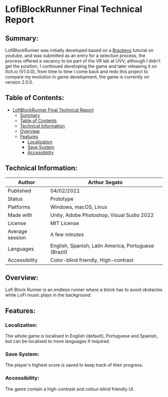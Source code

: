 # LofiBlockRunner Final Technical Report

## Summary:

LofiBlockRunner was initially developed based on a [Brackeys](https://www.youtube.com/watch?v=j48LtUkZRjU&list=PLPV2KyIb3jR5QFsefuO2RlAgWEz6EvVi6) tutorial on youtube, and was submitted as an entry for a selection process, the process offered a vacancy to be part of the VR lab at UVV, although I didn't get the position, I continued developing the game and later releasing it on Itch.io (V1.0.0), from time to time I come back and redo this project to compare my evolution in game development, the game is currently on version 2.0.0.

## Table of Contents:

- [LofiBlockRunner Final Technical Report](#lofiblockrunner-final-technical-report)
  * [Summary](#summary)
  * [Table of Contents](#table-of-contents)
  * [Technical Information](#technical-information)
  * [Overview](#overview)
  * [Features](#features)
    + [Localization](#localization)
    + [Save System](#save-system)
    + [Accessibility](#accessibility)

## Technical Information:

| Author          | Arthur Segato                                        |
| --------------- | ---------------------------------------------------- |
| Published       | 04/02/2021                                           |
| Status          | Prototype                                            |
| Platforms       | Windows, macOS, Linux                                |
| Made with       | Unity, Adobe Photoshop, Visual Sudio 2022                 |
| License         | MIT License                                          |
| Average session | A few minutes                                        |
| Languages       | English, Spanish; Latin America, Portuguese (Brazil) |
| Accessibility   | Color-blind friendly, High-contrast                  |

## Overview:

Lofi Block Runner is an endless runner where a block has to avoid obstacles while LoFi music plays in the background.

## Features:

### Localization:

The whole game is localised in English (default), Portuguese and Spanish, but can be localised to more languages if required.

### Save System:

The player's highest score is saved to keep track of their progress.

### Accessibility:

The game contain a high-contrast and colour-blind friendly UI.
